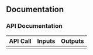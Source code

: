 ## Documentation

### API Documentation
| API Call       | Inputs      | Outputs      |
|:---------------|:--------------:|:--------------:|
|    |   |   |
<!-- Command + Shift + V in VSCode for Preview -->